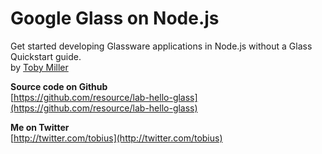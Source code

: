 
# Google Glass on Node.js

Get started developing Glassware applications in Node.js without a Glass Quickstart guide.  
by [Toby Miller](https://github.com/tobius)

__Source code on Github__  
[https://github.com/resource/lab-hello-glass](https://github.com/resource/lab-hello-glass)

__Me on Twitter__  
[http://twitter.com/tobius](http://twitter.com/tobius)

